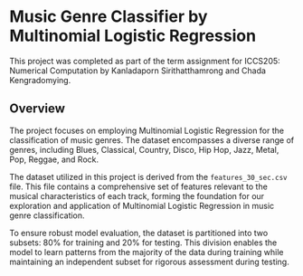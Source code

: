 # Music Genre Classifier by Multinomial Logistic Regression
This project was completed as part of the term assignment for ICCS205: Numerical Computation by Kanladaporn Sirithatthamrong and Chada Kengradomying.

## Overview
The project focuses on employing Multinomial Logistic Regression for the classification of music genres. The dataset encompasses a diverse range of genres, including Blues, Classical, Country, Disco, Hip Hop, Jazz, Metal, Pop, Reggae, and Rock.

The dataset utilized in this project is derived from the `features_30_sec.csv` file. This file contains a comprehensive set of features relevant to the musical characteristics of each track, forming the foundation for our exploration and application of Multinomial Logistic Regression in music genre classification.

To ensure robust model evaluation, the dataset is partitioned into two subsets: 80% for training and 20% for testing. This division enables the model to learn patterns from the majority of the data during training while maintaining an independent subset for rigorous assessment during testing.
